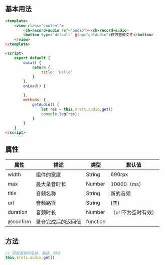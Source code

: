 ## 基本用法
```html
<template>
	<view class="content">
		<ch-record-audio ref="audio"></ch-record-audio>
		<button type="default" @tap="getAudio">获取音频文件</button>
	</view>
</template>

<script>
	export default {
		data() {
			return {
				title: 'Hello'
			}
		},
		onLoad() {

		},
		methods: {
			getAudio() {
				let res = this.$refs.audio.get()
				console.log(res);
			}
		}
	}
</script>
```

## 属性
属性 | 描述 | 类型 | 默认值
-------- | -----| -----| -----
width | 组件的宽度 | String | 690rpx
max | 最大录音时长 | Number |10000（ms）
title  | 音频名称 | String | 新的音频
url | 音频路径 | String | (空)
duration | 音频时长 | Number | （url不为空时有效）
@confirm | 录音完成后的返回值 | function | 

## 方法
```javascript
// 获取音频的名称、路径、时长
this.$refs.audio.get()
```
